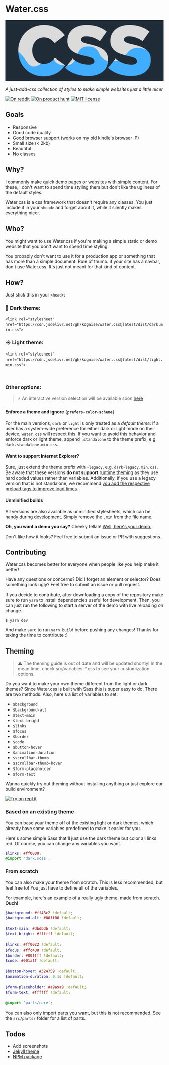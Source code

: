 # Water.css

[![Water.css](assets/logo.svg)](https://watercss.netlify.com/)

_A just-add-css collection of styles to make simple websites just a little nicer_

[![On reddit](https://img.shields.io/badge/on-reddit-orange.svg)](https://www.reddit.com/r/webdev/comments/b9m6mv/watercss_a_collection_of_neat_styles_for_simple/)
[![On product hunt](https://img.shields.io/badge/on-product%20hunt-red.svg)](https://www.producthunt.com/posts/water-css)
[![MIT license](https://img.shields.io/github/license/kognise/water.css.svg)](https://github.com/kognise/water.css/blob/master/LICENSE.md)

## Goals

- Responsive
- Good code quality
- Good browser support (works on my old kindle's browser :P)
- Small size (&lt; 2kb)
- Beautiful
- No classes

## Why?

I commonly make quick demo pages or websites with simple content. For these, I don't want to spend time styling them but don't like the ugliness of the default styles.

Water.css is a css framework that doesn't require any classes. You just include it in your `<head>` and forget about it, while it silently makes everything nicer.

## Who?

You might want to use Water.css if you're making a simple static or demo website that you don't want to spend time styling.

You probably don't want to use it for a production app or something that has more than a simple document. Rule of thumb: if your site has a navbar, don't use Water.css. It's just not meant for that kind of content.

## How?

Just stick this in your `<head>`:

### 🌙 Dark theme:

`<link rel="stylesheet" href="https://cdn.jsdelivr.net/gh/kognise/water.css@latest/dist/dark.min.css">`

### ☀ Light theme:

`<link rel="stylesheet" href="https://cdn.jsdelivr.net/gh/kognise/water.css@latest/dist/light.min.css">`

<br>

### Other options:

> ⚡ An interactive version selection will be available soon [here](https://watercss.netlify.com/#select-version)

#### Enforce a theme and ignore `(prefers-color-scheme)`

For the main versions, `dark` or `light` is only treated as a _default theme_: if a user has a system-wide preference for either dark or light mode on their device, `water.css` will respect this. If you want to avoid this behavior and enforce dark or light theme, append `.standalone` to the theme prefix, e.g. `dark.standalone.min.css`.

#### Want to support Internet Explorer?

Sure, just extend the theme prefix with `-legacy`, e.g. `dark-legacy.min.css`.
Be aware that these versions **do not support** [runtime theming](#theming) as they use hard coded values rather than variables. Additionally, if you use a legacy version that is not standalone, we recommend [you add the respective preload tags to improve load times](#).

#### Unminified builds

All versions are also available as unminified stylesheets, which can be handy during development.
Simply remove the `.min` from the file name.

**Oh, you want a demo you say?** Cheeky fellah! [Well, here's your demo.](https://watercss.netlify.com/)

Don't like how it looks? Feel free to submit an issue or PR with suggestions.

## Contributing

Water.css becomes better for everyone when people like you help make it better!

Have any questions or concerns? Did I forget an element or selector? Does something look ugly? Feel free to submit an issue or pull request.

If you decide to contribute, after downloading a copy of the repository make sure to run `yarn` to install dependencies useful for development. Then, you can just run the following to start a server of the demo with live reloading on change.

```
$ yarn dev
```

And make sure to run `yarn build` before pushing any changes! Thanks for taking the time to contribute :)

## Theming

> ⚠ The theming guide is out of date and will be updated shortly! In the mean time, check src/variables-\*.css to see your customization options.

Do you want to make your own theme different from the light or dark themes? Since Water.css is built with Sass this is super easy to do. There are two methods. Also, here's a list of variables to set:

- `$background`
- `$background-alt`
- `$text-main`
- `$text-bright`
- `$links`
- `$focus`
- `$border`
- `$code`
- `$button-hover`
- `$animation-duration`
- `$scrollbar-thumb`
- `$scrollbar-thumb-hover`
- `$form-placeholder`
- `$form-text`

Wanna quickly try out theming without installing anything or just explore our build environment?

[![Try on repl.it](https://repl-badge.jajoosam.repl.co/edit.png)](https://repl.it/github/https://github.com/amasad/water.css?lang=nodejs&ref=button)

### Based on an existing theme

You can base your theme off of the existing light or dark themes, which already have some variables predefined to make it easier for you.

Here's some simple Sass that'll just use the dark theme but color all links red. Of course, you can change any variables you want.

```scss
$links: #ff0000;
@import 'dark.scss';
```

### From scratch

You can also make your theme from scratch. This is less recommended, but feel free to! You just have to define all of the variables.

For example, here's an example of a really ugly theme, made from scratch. **Ouch!**

```scss
$background: #ff48c2 !default;
$background-alt: #00ff00 !default;

$text-main: #dbdbdb !default;
$text-bright: #ffffff !default;

$links: #ff0022 !default;
$focus: #ffc400 !default;
$border: #00ffff !default;
$code: #001aff !default;

$button-hover: #324759 !default;
$animation-duration: 0.1s !default;

$form-placeholder: #a9a9a9 !default;
$form-text: #ffffff !default;

@import 'parts/core';
```

You can also only import parts you want, but this is not recommended. See the `src/parts/` folder for a list of parts.

## Todos

- Add screenshots
- [Jekyll theme](https://github.com/kognise/water.css/issues/18)
- [NPM package](https://github.com/kognise/water.css/issues/41)
